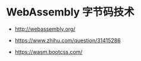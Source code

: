 # WebAssembly 字节码技术

- <http://webassembly.org/>

- <https://www.zhihu.com/question/31415286>
- https://wasm.bootcss.com/
